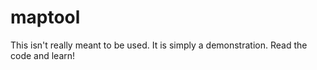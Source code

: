 # maptool
This isn't really meant to be used. It is simply a demonstration. Read the code and learn!
